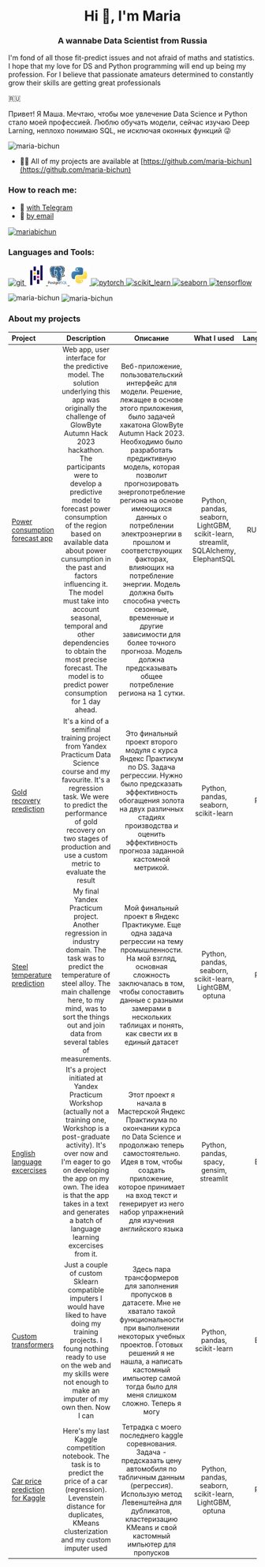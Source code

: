 <h1 align="center">Hi 👋, I'm Maria</h1>
<h3 align="center">A wannabe Data Scientist from Russia </h3>

<p>I'm fond of all those fit-predict issues and not afraid of maths and statistics. I hope that my love for DS and Python programming will end up being my profession. For I believe that passionate amateurs determined to constantly grow their skills are getting great professionals</p>

🇷🇺
<p>Привет! Я Маша. Мечтаю, чтобы мое увлечение Data Science и Python стало моей профессией. Люблю обучать модели, сейчас изучаю Deep Larning, неплохо понимаю SQL, не исключая оконных функций 😜</p>

<p align="left"> <img src="https://komarev.com/ghpvc/?username=maria-bichun&label=Profile%20views&color=0e75b6&style=flat" alt="maria-bichun" /> </p>

- 👨‍💻 All of my projects are available at [https://github.com/maria-bichun](https://github.com/maria-bichun)

<h3 align="left">How to reach me:</h3>


- 📱 [with Telegram](https://t.me/MariaBichun)
- 📧 [by email](mailto:may88@mail.ru)
  
<p align="left">
<a href="https://kaggle.com/mariabichun" target="blank"><img align="center" src="https://raw.githubusercontent.com/rahuldkjain/github-profile-readme-generator/master/src/images/icons/Social/kaggle.svg" alt="mariabichun" height="30" width="40" /></a>
</p>

<h3 align="left">Languages and Tools:</h3>
<p align="left"> <a href="https://git-scm.com/" target="_blank" rel="noreferrer"> <img src="https://www.vectorlogo.zone/logos/git-scm/git-scm-icon.svg" alt="git" width="40" height="40"/> </a> <a href="https://pandas.pydata.org/" target="_blank" rel="noreferrer"> <img src="https://raw.githubusercontent.com/devicons/devicon/2ae2a900d2f041da66e950e4d48052658d850630/icons/pandas/pandas-original.svg" alt="pandas" width="40" height="40"/> </a> <a href="https://www.postgresql.org" target="_blank" rel="noreferrer"> <img src="https://raw.githubusercontent.com/devicons/devicon/master/icons/postgresql/postgresql-original-wordmark.svg" alt="postgresql" width="40" height="40"/> </a> <a href="https://www.python.org" target="_blank" rel="noreferrer"> <img src="https://raw.githubusercontent.com/devicons/devicon/master/icons/python/python-original.svg" alt="python" width="40" height="40"/> </a> <a href="https://pytorch.org/" target="_blank" rel="noreferrer"> <img src="https://www.vectorlogo.zone/logos/pytorch/pytorch-icon.svg" alt="pytorch" width="40" height="40"/> </a> <a href="https://scikit-learn.org/" target="_blank" rel="noreferrer"> <img src="https://upload.wikimedia.org/wikipedia/commons/0/05/Scikit_learn_logo_small.svg" alt="scikit_learn" width="40" height="40"/> </a> <a href="https://seaborn.pydata.org/" target="_blank" rel="noreferrer"> <img src="https://seaborn.pydata.org/_images/logo-mark-lightbg.svg" alt="seaborn" width="40" height="40"/> </a> <a href="https://www.tensorflow.org" target="_blank" rel="noreferrer"> <img src="https://www.vectorlogo.zone/logos/tensorflow/tensorflow-icon.svg" alt="tensorflow" width="40" height="40"/> </a> </p>

<p><img align="left" src="https://github-readme-stats.vercel.app/api/top-langs?username=maria-bichun&show_icons=true&locale=en&layout=compact" alt="maria-bichun" /></p>

<p>&nbsp;<img align="center" src="https://github-readme-stats.vercel.app/api?username=maria-bichun&show_icons=true&locale=en" alt="maria-bichun" /></p>

<h3 align="left">About my projects</h3>

| Project | Description | Описание | What I used | Language |
| :-------------------- | :---------------------------: | :---------------------------: | :---------------------------: | :---------------------------: |
| [Power consumption forecast app](https://github.com/maria-bichun/power_consumption_forecast_app) | Web app, user interface for the predictive model. The solution underlying this app was originally the challenge of GlowByte Autumn Hack 2023 hackathon. The participants were to develop a predictive model to forecast power consumption of the region based on available data about power cunsumption in the past and factors influencing it. The model must take into account seasonal, temporal and other dependencies to obtain the most precise forecast. The model is to predict power consumption for 1 day ahead. | Веб-приложение, пользовательский интерфейс для модели. Решение, лежащее в основе этого приложения, было задачей хакатона GlowByte Autumn Hack 2023. Необходимо было разработать предиктивную модель, которая позволит прогнозировать энергопотребление региона на основе имеющихся данных о потреблении электроэнергии в прошлом и соответствующих факторах, влияющих на потребление энергии. Модель должна быть способна учесть сезонные, временные и другие зависимости для более точного прогноза. Модель должна предсказывать общее потребление региона на 1 сутки. | Python, pandas, seaborn, LightGBM, scikit-learn, streamlit, SQLAlchemy, ElephantSQL | RU / EN |
| [Gold recovery prediction](https://github.com/maria-bichun/yandex_practicum_projects/tree/master/gold_recovery) | It's a kind of a semifinal training project from Yandex Practicum Data Science course and my favourite. It's a regression task. We were to predict the performance of gold recovery on two stages of production and use a custom metric to evaluate the result| Это финальный проект второго модуля с курса Яндекс Практикум по DS. Задача регрессии. Нужно было предсказать эффективность обогащения золота на двух различных стадиях производства и оценить эффективность прогноза заданной кастомной метрикой. | Python, pandas, seaborn, scikit-learn | RU |
| [Steel temperature prediction](https://github.com/maria-bichun/yandex_practicum_projects/tree/master/steel_temperature) | My final Yandex Practicum project. Another regression in industry domain. The task was to predict the temperature of steel alloy. The main challenge here, to my mind, was to sort the things out and join data from several tables of measurements. | Мой финальный проект в Яндекс Практикуме. Еще одна задача регрессии на тему промышленности. На мой взгляд, основная сложность заключалась в том, чтобы сопоставить данные с разными замерами в нескольких таблицах и понять, как свести их в единый датасет | Python, pandas, seaborn, scikit-learn, LightGBM, optuna | RU |
| [English language excercises](https://github.com/maria-bichun/english_language_excercises) | It's a project initiated at Yandex Practicum Workshop (actually not a training one, Workshop is a post-graduate activity). It's over now and I'm eager to go on developing the app on my own. The idea is that the app takes in a text and generates a batch of language learning excercises from it. | Этот проект я начала в Мастерской Яндекс Практикума по окончании курса по Data Science и продолжаю теперь самостоятельно. Идея в том, чтобы создать приложение, которое принимает на вход текст и генерирует из него набор упражнений для изучения английского языка | Python, pandas, spacy, gensim, streamlit | EN |
| [Custom transformers](https://github.com/maria-bichun/custom_transformers) | Just a couple of custom Sklearn compatible imputers I would have liked to have doing my training projects. I foung nothing ready to use on the web and my skills were not enough to make an imputer of my own then. Now I can | Здесь пара трансформеров для заполнения пропусков в датасете. Мне не хватало такой функциональности при выполнении некоторых учебных проектов. Готовых решений я не нашла, а написать кастомный импьютер самой тогда было для меня слишком сложно. Теперь я могу | Python, pandas, scikit-learn | EN |
| [Car price prediction for Kaggle](https://github.com/maria-bichun/kaggle_cars) | Here's my last Kaggle competition notebook. The task is to predict the price of a car (regression). Levenstein distance for duplicates, KMeans clusterization and my custom imputer used | Тетрадка с моего последнего kaggle соревнования. Задача - предсказать цену автомобиля по табличным данным (регрессия). Использую метод Левенштейна для дубликатов, кластеризацию KMeans и свой кастомный импьютер для пропусков | Python, pandas, seaborn, scikit-learn, LightGBM, optuna | RU |

